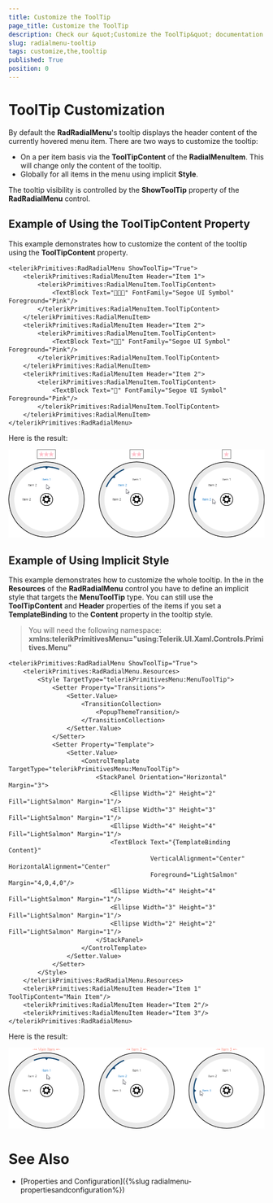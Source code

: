 ```yaml
---
title: Customize the ToolTip
page_title: Customize the ToolTip
description: Check our &quot;Customize the ToolTip&quot; documentation article for RadRadialMenu for UWP control.
slug: radialmenu-tooltip
tags: customize,the,tooltip
published: True
position: 0
---
```


# ToolTip Customization

By default the **RadRadialMenu**'s tooltip displays the header content of the currently hovered menu item. There are two ways to customize the tooltip:

* On a per item basis via the **ToolTipContent** of the **RadialMenuItem**. This will change only the content of the tooltip.
* Globally for all items in the menu using implicit **Style**.

The tooltip visibility is controlled by the **ShowToolTip** property of the **RadRadialMenu** control.

## Example of Using the ToolTipContent Property

This example demonstrates how to customize the content of the tooltip using the **ToolTipContent** property.

	<telerikPrimitives:RadRadialMenu ShowToolTip="True">
	    <telerikPrimitives:RadialMenuItem Header="Item 1">
	        <telerikPrimitives:RadialMenuItem.ToolTipContent>
	            <TextBlock Text="" FontFamily="Segoe UI Symbol" Foreground="Pink"/>
	        </telerikPrimitives:RadialMenuItem.ToolTipContent>
	    </telerikPrimitives:RadialMenuItem>
	    <telerikPrimitives:RadialMenuItem Header="Item 2">
	        <telerikPrimitives:RadialMenuItem.ToolTipContent>
	            <TextBlock Text="" FontFamily="Segoe UI Symbol" Foreground="Pink"/>
	        </telerikPrimitives:RadialMenuItem.ToolTipContent>
	    </telerikPrimitives:RadialMenuItem>
	    <telerikPrimitives:RadialMenuItem Header="Item 2">
	        <telerikPrimitives:RadialMenuItem.ToolTipContent>
	            <TextBlock Text="" FontFamily="Segoe UI Symbol" Foreground="Pink"/>
	        </telerikPrimitives:RadialMenuItem.ToolTipContent>
	    </telerikPrimitives:RadialMenuItem>
	</telerikPrimitives:RadRadialMenu>

Here is the result:

![Radial Menu-Tool Tip Content](images/RadialMenu-ToolTipContent.png)

## Example of Using Implicit Style

This example demonstrates how to customize the whole tooltip. In the in the **Resources** of the **RadRadialMenu** control you have to define an implicit style that targets the **MenuToolTip** type. You can still use the **ToolTipContent** and **Header** properties of the items if you set a **TemplateBinding** to the **Content** property in the tooltip style.

>You will need the following namespace: **xmlns:telerikPrimitivesMenu="using:Telerik.UI.Xaml.Controls.Primitives.Menu"**

	<telerikPrimitives:RadRadialMenu ShowToolTip="True">
	    <telerikPrimitives:RadRadialMenu.Resources>
	        <Style TargetType="telerikPrimitivesMenu:MenuToolTip">
	            <Setter Property="Transitions">
	                <Setter.Value>
	                    <TransitionCollection>
	                        <PopupThemeTransition/>
	                    </TransitionCollection>
	                </Setter.Value>
	            </Setter>
	            <Setter Property="Template">
	                <Setter.Value>
	                    <ControlTemplate TargetType="telerikPrimitivesMenu:MenuToolTip">
	                        <StackPanel Orientation="Horizontal" Margin="3">
	                            <Ellipse Width="2" Height="2" Fill="LightSalmon" Margin="1"/>
	                            <Ellipse Width="3" Height="3" Fill="LightSalmon" Margin="1"/>
	                            <Ellipse Width="4" Height="4" Fill="LightSalmon" Margin="1"/>
	                            <TextBlock Text="{TemplateBinding Content}" 
	                                       VerticalAlignment="Center" HorizontalAlignment="Center" 
	                                       Foreground="LightSalmon" Margin="4,0,4,0"/>
	                            <Ellipse Width="4" Height="4" Fill="LightSalmon" Margin="1"/>
	                            <Ellipse Width="3" Height="3" Fill="LightSalmon" Margin="1"/>
	                            <Ellipse Width="2" Height="2" Fill="LightSalmon" Margin="1"/>
	                        </StackPanel>
	                    </ControlTemplate>
	                </Setter.Value>
	            </Setter>
	        </Style>
	    </telerikPrimitives:RadRadialMenu.Resources>
	    <telerikPrimitives:RadialMenuItem Header="Item 1" ToolTipContent="Main Item"/>
	    <telerikPrimitives:RadialMenuItem Header="Item 2"/>
	    <telerikPrimitives:RadialMenuItem Header="Item 3"/>
	</telerikPrimitives:RadRadialMenu>

Here is the result:

![Radial Menu-Tool Tip Style](images/RadialMenu-ToolTipStyle.png)

# See Also

 * [Properties and Configuration]({%slug radialmenu-propertiesandconfiguration%})
